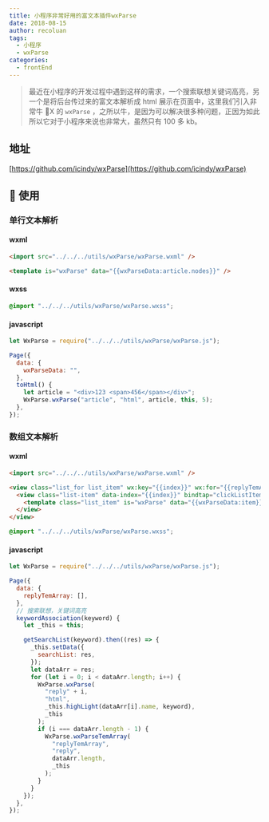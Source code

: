 ```yaml
---
title: 小程序非常好用的富文本插件wxParse
date: 2018-08-15
author: recoluan
tags:
  - 小程序
  - wxParse
categories:
  - frontEnd
---
```


> 最近在小程序的开发过程中遇到这样的需求，一个搜索联想关键词高亮，另一个是将后台传过来的富文本解析成 html 展示在页面中，这里我们引入非常牛 X 的 `wxParse` ，之所以牛，是因为可以解决很多种问题，正因为如此所以它对于小程序来说也非常大，虽然只有 100 多 kb。

<!-- more -->

## 地址

[https://github.com/icindy/wxParse](https://github.com/icindy/wxParse)

##  使用

### 单行文本解析

#### wxml

```html
<import src="../../../utils/wxParse/wxParse.wxml" />

<template is="wxParse" data="{{wxParseData:article.nodes}}" />
```

#### wxss

```css
@import "../../../utils/wxParse/wxParse.wxss";
```

#### javascript

```js
let WxParse = require("../../../utils/wxParse/wxParse.js");

Page({
  data: {
    wxParseData: "",
  },
  toHtml() {
    let article = "<div>123 <span>456</span></div>";
    WxParse.wxParse("article", "html", article, this, 5);
  },
});
```

### 数组文本解析

#### wxml

```html
<import src="../../../utils/wxParse/wxParse.wxml" />

<view class="list_for list_item" wx:key="{{index}}" wx:for="{{replyTemArray}}">
  <view class="list-item" data-index="{{index}}" bindtap="clickListItem">
    <template class="list_item" is="wxParse" data="{{wxParseData:item}}" />
  </view>
</view>
```

```css
@import "../../../utils/wxParse/wxParse.wxss";
```

#### javascript

```js
let WxParse = require("../../../utils/wxParse/wxParse.js");

Page({
  data: {
    replyTemArray: [],
  },
  // 搜索联想，关键词高亮
  keywordAssociation(keyword) {
    let _this = this;

    getSearchList(keyword).then((res) => {
      _this.setData({
        searchList: res,
      });
      let dataArr = res;
      for (let i = 0; i < dataArr.length; i++) {
        WxParse.wxParse(
          "reply" + i,
          "html",
          _this.highLight(dataArr[i].name, keyword),
          _this
        );
        if (i === dataArr.length - 1) {
          WxParse.wxParseTemArray(
            "replyTemArray",
            "reply",
            dataArr.length,
            _this
          );
        }
      }
    });
  },
});
```
